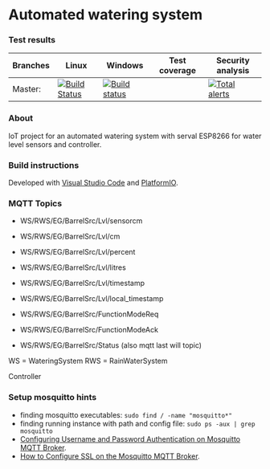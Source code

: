 # Automated watering system

### Test results

Branches  | Linux | Windows | Test coverage | Security analysis |
----------|-------|---------|---------------|-------------------|
Master:   | [![Build Status](https://travis-ci.org/m7b/SmartSensor.svg?branch=master)](https://travis-ci.org/m7b/SmartSensor) | [![Build status](https://ci.appveyor.com/api/projects/status/f4np60o1tfdux3ha?svg=true)](https://ci.appveyor.com/project/m7b/smartsensor) |   | [![Total alerts](https://img.shields.io/lgtm/alerts/g/m7b/SmartSensor.svg?logo=lgtm&logoWidth=18)](https://lgtm.com/projects/g/m7b/SmartSensor/alerts/)


### About

IoT project for an automated watering system with serval ESP8266 for water level sensors and controller.

### Build instructions

Developed with [Visual Studio Code](https://code.visualstudio.com) and [PlatformIO](https://platformio.org).

### MQTT Topics

 - WS/RWS/EG/BarrelSrc/Lvl/sensorcm
 - WS/RWS/EG/BarrelSrc/Lvl/cm
 - WS/RWS/EG/BarrelSrc/Lvl/percent
 - WS/RWS/EG/BarrelSrc/Lvl/litres
 - WS/RWS/EG/BarrelSrc/Lvl/timestamp
 - WS/RWS/EG/BarrelSrc/Lvl/local_timestamp

 - WS/RWS/EG/BarrelSrc/FunctionModeReq
 - WS/RWS/EG/BarrelSrc/FunctionModeAck

 - WS/RWS/EG/BarrelSrc/Status (also mqtt last will topic)
 
 WS = WateringSystem
 RWS = RainWaterSystem
 
Controller

### Setup mosquitto hints

- finding mosquitto executables: `sudo find / -name "mosquitto*"`
- finding running instance with path and config file: `sudo ps -aux | grep mosquitto`
- [Configuring Username and Password Authentication on Mosquitto MQTT Broker](https://www.youtube.com/watch?v=IenXQvOcj54).
- [How to Configure SSL on the Mosquitto MQTT Broker](https://www.youtube.com/watch?v=f3f4h7q6x5g).


